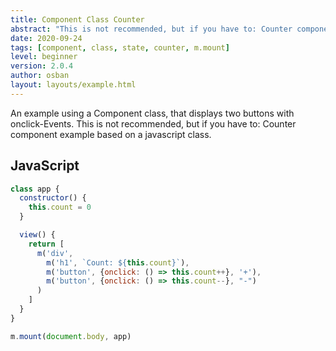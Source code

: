 ```yaml
---
title: Component Class Counter
abstract: "This is not recommended, but if you have to: Counter component example based on a javascript class."
date: 2020-09-24
tags: [component, class, state, counter, m.mount]
level: beginner
version: 2.0.4
author: osban
layout: layouts/example.html
---
```


An example using a Component class, that displays two buttons with onclick-Events.
This is not recommended, but if you have to: Counter component example based on a javascript class.

## JavaScript

~~~js
class app {
  constructor() {
    this.count = 0
  }

  view() {
    return [
      m('div',
        m('h1', `Count: ${this.count}`),
        m('button', {onclick: () => this.count++}, '+'),
        m('button', {onclick: () => this.count--}, "-")
      )
    ]
  }
}

m.mount(document.body, app)
~~~
